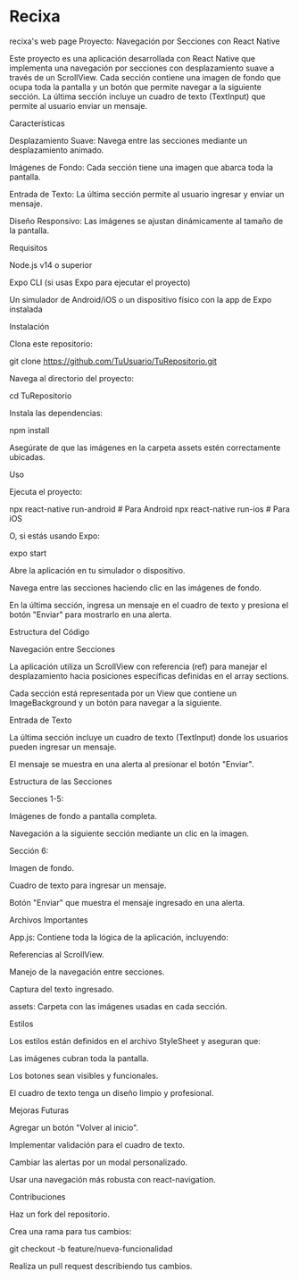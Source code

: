 # Recixa
recixa's web page 
Proyecto: Navegación por Secciones con React Native

Este proyecto es una aplicación desarrollada con React Native que implementa una navegación por secciones con desplazamiento suave a través de un ScrollView. Cada sección contiene una imagen de fondo que ocupa toda la pantalla y un botón que permite navegar a la siguiente sección. La última sección incluye un cuadro de texto (TextInput) que permite al usuario enviar un mensaje.

Características

Desplazamiento Suave: Navega entre las secciones mediante un desplazamiento animado.

Imágenes de Fondo: Cada sección tiene una imagen que abarca toda la pantalla.

Entrada de Texto: La última sección permite al usuario ingresar y enviar un mensaje.

Diseño Responsivo: Las imágenes se ajustan dinámicamente al tamaño de la pantalla.

Requisitos

Node.js v14 o superior

Expo CLI (si usas Expo para ejecutar el proyecto)

Un simulador de Android/iOS o un dispositivo físico con la app de Expo instalada

Instalación

Clona este repositorio:

git clone https://github.com/TuUsuario/TuRepositorio.git

Navega al directorio del proyecto:

cd TuRepositorio

Instala las dependencias:

npm install

Asegúrate de que las imágenes en la carpeta assets estén correctamente ubicadas.

Uso

Ejecuta el proyecto:

npx react-native run-android   # Para Android
npx react-native run-ios       # Para iOS

O, si estás usando Expo:

expo start

Abre la aplicación en tu simulador o dispositivo.

Navega entre las secciones haciendo clic en las imágenes de fondo.

En la última sección, ingresa un mensaje en el cuadro de texto y presiona el botón "Enviar" para mostrarlo en una alerta.

Estructura del Código

Navegación entre Secciones

La aplicación utiliza un ScrollView con referencia (ref) para manejar el desplazamiento hacia posiciones específicas definidas en el array sections.

Cada sección está representada por un View que contiene un ImageBackground y un botón para navegar a la siguiente.

Entrada de Texto

La última sección incluye un cuadro de texto (TextInput) donde los usuarios pueden ingresar un mensaje.

El mensaje se muestra en una alerta al presionar el botón "Enviar".

Estructura de las Secciones

Secciones 1-5:

Imágenes de fondo a pantalla completa.

Navegación a la siguiente sección mediante un clic en la imagen.

Sección 6:

Imagen de fondo.

Cuadro de texto para ingresar un mensaje.

Botón "Enviar" que muestra el mensaje ingresado en una alerta.

Archivos Importantes

App.js: Contiene toda la lógica de la aplicación, incluyendo:

Referencias al ScrollView.

Manejo de la navegación entre secciones.

Captura del texto ingresado.

assets: Carpeta con las imágenes usadas en cada sección.

Estilos

Los estilos están definidos en el archivo StyleSheet y aseguran que:

Las imágenes cubran toda la pantalla.

Los botones sean visibles y funcionales.

El cuadro de texto tenga un diseño limpio y profesional.

Mejoras Futuras

Agregar un botón "Volver al inicio".

Implementar validación para el cuadro de texto.

Cambiar las alertas por un modal personalizado.

Usar una navegación más robusta con react-navigation.

Contribuciones

Haz un fork del repositorio.

Crea una rama para tus cambios:

git checkout -b feature/nueva-funcionalidad

Realiza un pull request describiendo tus cambios.

